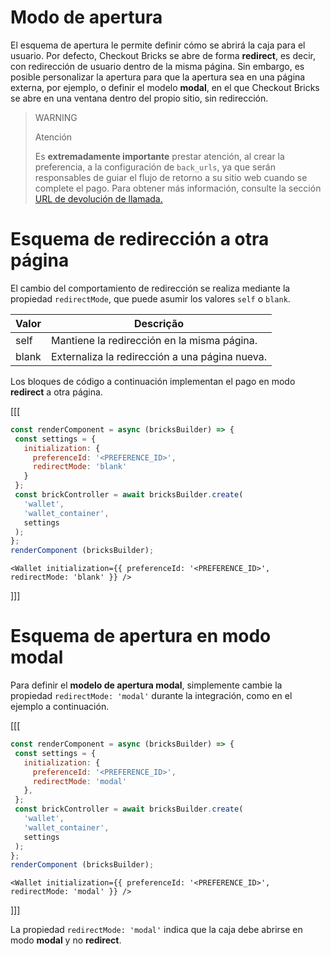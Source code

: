 # Modo de apertura

El esquema de apertura le permite definir cómo se abrirá la caja para el usuario. Por defecto, Checkout Bricks se abre de forma **redirect**, es decir, con redirección de usuario dentro de la misma página. Sin embargo, es posible personalizar la apertura para que la apertura sea en una página externa, por ejemplo, o definir el modelo **modal**, en el que Checkout Bricks se abre en una ventana dentro del propio sitio, sin redirección.

> WARNING
> 
> Atención
>
> Es **extremadamente importante** prestar atención, al crear la preferencia, a la configuración de `back_urls`, ya que serán responsables de guiar el flujo de retorno a su sitio web cuando se complete el pago. Para obtener más información, consulte la sección [URL de devolución de llamada.](/developers/es/docs/checkout-bricks/wallet-brick/advanced-features/preferences#bookmark_redirigir_al_comprador_a_tu_sitio_web)

# Esquema de redirección a otra página

El cambio del comportamiento de redirección se realiza mediante la propiedad `redirectMode`, que puede asumir los valores `self` o `blank`.

| Valor | Descrição | 
|--- |--- | 
| self | Mantiene la redirección en la misma página. | 
| blank | Externaliza la redirección a una página nueva. |

Los bloques de código a continuación implementan el pago en modo **redirect** a otra página.

[[[
```Javascript
const renderComponent = async (bricksBuilder) => {
 const settings = {
   initialization: {
     preferenceId: '<PREFERENCE_ID>',
     redirectMode: 'blank'
   }
 };
 const brickController = await bricksBuilder.create(
   'wallet',
   'wallet_container',
   settings
 );
};
renderComponent (bricksBuilder);
```
```react-jsx
<Wallet initialization={{ preferenceId: '<PREFERENCE_ID>', redirectMode: 'blank' }} />
```
]]]

# Esquema de apertura en modo modal

Para definir el **modelo de apertura modal**, simplemente cambie la propiedad `redirectMode: 'modal'` durante la integración, como en el ejemplo a continuación.

[[[
```Javascript
const renderComponent = async (bricksBuilder) => {
 const settings = {
   initialization: {
     preferenceId: '<PREFERENCE_ID>',
     redirectMode: 'modal'
   },
 };
 const brickController = await bricksBuilder.create(
   'wallet',
   'wallet_container',
   settings
 );
};
renderComponent (bricksBuilder);
```
```react-jsx
<Wallet initialization={{ preferenceId: '<PREFERENCE_ID>', redirectMode: 'modal' }} />
```
]]]

La propiedad `redirectMode: 'modal'` indica que la caja debe abrirse en modo **modal** y no **redirect**.